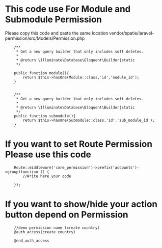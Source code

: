 # This code use For Module and Submodule Permission
Please copy this code and paste the same location
vendor/spatie/laravel-permission/src/Models/Permission.php

````
    /**
     * Get a new query builder that only includes soft deletes.
     *
     * @return \Illuminate\Database\Eloquent\Builder|static
     */
	
	public function module(){
        return $this->hasOne(Module::class,'id','module_id');
    }


    /**
     * Get a new query builder that only includes soft deletes.
     *
     * @return \Illuminate\Database\Eloquent\Builder|static
     */
    public function submodule(){
        return $this->hasOne(Submodule::class,'id','sub_module_id');
    }
````
# If you want to set Route Permission Please use this code

````
    Route::middleware('core_permission')->prefix('accounts')->group(function () {
        //Write here your code
    
    });
````


# If you want to show/hide your action button depend on Permission

````
    //demo permission name (create country)
    @auth_access(create country)
    
    @end_auth_access
````

	
